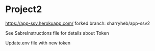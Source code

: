 # Project2
https://app-ssv.herokuapp.com/
forked branch: sharryheb/app-ssv2

See SabreInstructions file for details about Token

Update.env file with new token
